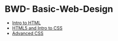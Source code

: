 # BWD- Basic-Web-Design


<ul>
<li><a href="Intro_to_html/index.html" targets="_blank">Intro to HTML</a></li>

<li><a href="HTML5_into_to_css/index.html" targets="_blank">HTML5 and Intro to CSS</a></li>

<li><a href="adv_css/index.html" targets="_blank">Advanced CSS</a></li>

</ul>